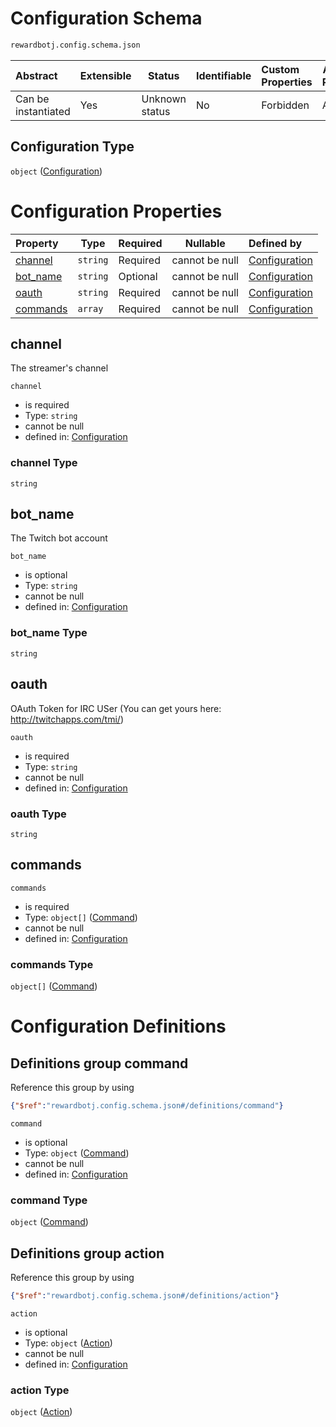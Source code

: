 # Configuration Schema

```txt
rewardbotj.config.schema.json
```




| Abstract            | Extensible | Status         | Identifiable | Custom Properties | Additional Properties | Access Restrictions | Defined In                                                             |
| :------------------ | ---------- | -------------- | ------------ | :---------------- | --------------------- | ------------------- | ---------------------------------------------------------------------- |
| Can be instantiated | Yes        | Unknown status | No           | Forbidden         | Allowed               | none                | [config.schema.json](../out/config.schema.json "open original schema") |

## Configuration Type

`object` ([Configuration](config.md))

# Configuration Properties

| Property              | Type     | Required | Nullable       | Defined by                                                                                          |
| :-------------------- | -------- | -------- | -------------- | :-------------------------------------------------------------------------------------------------- |
| [channel](#channel)   | `string` | Required | cannot be null | [Configuration](config-properties-channel.md "rewardbotj.config.schema.json#/properties/channel")   |
| [bot_name](#bot_name) | `string` | Optional | cannot be null | [Configuration](config-properties-bot_name.md "rewardbotj.config.schema.json#/properties/bot_name") |
| [oauth](#oauth)       | `string` | Required | cannot be null | [Configuration](config-properties-oauth.md "rewardbotj.config.schema.json#/properties/oauth")       |
| [commands](#commands) | `array`  | Required | cannot be null | [Configuration](config-properties-commands.md "rewardbotj.config.schema.json#/properties/commands") |

## channel

The streamer's channel


`channel`

-   is required
-   Type: `string`
-   cannot be null
-   defined in: [Configuration](config-properties-channel.md "rewardbotj.config.schema.json#/properties/channel")

### channel Type

`string`

## bot_name

The Twitch bot account


`bot_name`

-   is optional
-   Type: `string`
-   cannot be null
-   defined in: [Configuration](config-properties-bot_name.md "rewardbotj.config.schema.json#/properties/bot_name")

### bot_name Type

`string`

## oauth

OAuth Token for IRC USer (You can get yours here: <http://twitchapps.com/tmi/>)


`oauth`

-   is required
-   Type: `string`
-   cannot be null
-   defined in: [Configuration](config-properties-oauth.md "rewardbotj.config.schema.json#/properties/oauth")

### oauth Type

`string`

## commands




`commands`

-   is required
-   Type: `object[]` ([Command](config-definitions-command.md))
-   cannot be null
-   defined in: [Configuration](config-properties-commands.md "rewardbotj.config.schema.json#/properties/commands")

### commands Type

`object[]` ([Command](config-definitions-command.md))

# Configuration Definitions

## Definitions group command

Reference this group by using

```json
{"$ref":"rewardbotj.config.schema.json#/definitions/command"}
```




`command`

-   is optional
-   Type: `object` ([Command](config-definitions-command.md))
-   cannot be null
-   defined in: [Configuration](config-definitions-command.md "rewardbotj.config.schema.json#/definitions/command")

### command Type

`object` ([Command](config-definitions-command.md))

## Definitions group action

Reference this group by using

```json
{"$ref":"rewardbotj.config.schema.json#/definitions/action"}
```




`action`

-   is optional
-   Type: `object` ([Action](config-definitions-action.md))
-   cannot be null
-   defined in: [Configuration](config-definitions-action.md "rewardbotj.config.schema.json#/definitions/action")

### action Type

`object` ([Action](config-definitions-action.md))

